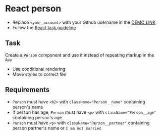 # React person
- Replace `<your_account>` with your Github username in the [DEMO LINK](https://victance.github.io/react_person/)
- Follow the [React task guideline](https://github.com/mate-academy/react_task-guideline#react-tasks-guideline)

## Task
Create a `Person` component and use it instead of repeating markup in the `App`

- Use conditional rendering
- Move styles to correct file

## Requirements
- `Person` must have `<h2>` with `className="Person__name"` containing person's name
- If person has age, `Person` must have `<p>` with `className="Person__age"` containing person's age
- `Person` must have `<p>` with `className="Person__partner"` containing person partner's name or `I am not married`
